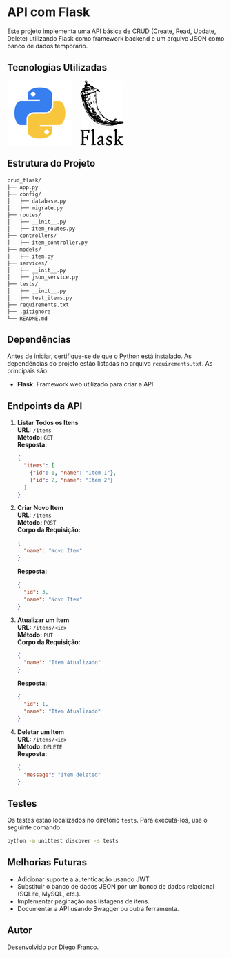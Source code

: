 # API com Flask

Este projeto implementa uma API básica de CRUD (Create, Read, Update, Delete) utilizando Flask como framework backend e um arquivo JSON como banco de dados temporário.

## Tecnologias Utilizadas

<div style="display: flex; flex-direction: row;">
  <div style="margin-right: 20px; display: flex; justify-content: flex-start;">
    <img src="images/python.png" alt="Logo Linguagem" width="150"/>
  </div>
  <div style="margin-right: 20px; display: flex; justify-content: flex-start;">
    <img src="images/flask.png" alt="Logo Linguagem" width="100"/>
  </div>
</div>


## Estrutura do Projeto

```
crud_flask/
├── app.py                   
├── config/                   
│   ├── database.py           
│   ├── migrate.py                
├── routes/                   
│   ├── __init__.py           
│   ├── item_routes.py        
├── controllers/                     
│   ├── item_controller.py  
├── models/                 
│   ├── item.py              
├── services/                 
│   ├── __init__.py           
│   ├── json_service.py       
├── tests/                    
│   ├── __init__.py           
│   ├── test_items.py         
├── requirements.txt          
├── .gitignore                
└── README.md                 
```

## Dependências

Antes de iniciar, certifique-se de que o Python está instalado. As dependências do projeto estão listadas no arquivo `requirements.txt`. As principais são:

- **Flask**: Framework web utilizado para criar a API.

## Endpoints da API

1. **Listar Todos os Itens**  
   **URL:** `/items`  
   **Método:** `GET`  
   **Resposta:**  
   ```json
   {
     "items": [
       {"id": 1, "name": "Item 1"},
       {"id": 2, "name": "Item 2"}
     ]
   }
   ```

2. **Criar Novo Item**  
   **URL:** `/items`  
   **Método:** `POST`  
   **Corpo da Requisição:**  
   ```json
   {
     "name": "Novo Item"
   }
   ```  
   **Resposta:**  
   ```json
   {
     "id": 3,
     "name": "Novo Item"
   }
   ```

3. **Atualizar um Item**  
   **URL:** `/items/<id>`  
   **Método:** `PUT`  
   **Corpo da Requisição:**  
   ```json
   {
     "name": "Item Atualizado"
   }
   ```  
   **Resposta:**  
   ```json
   {
     "id": 1,
     "name": "Item Atualizado"
   }
   ```

4. **Deletar um Item**  
   **URL:** `/items/<id>`  
   **Método:** `DELETE`  
   **Resposta:**  
   ```json
   {
     "message": "Item deleted"
   }
   ```

## Testes

Os testes estão localizados no diretório `tests`. Para executá-los, use o seguinte comando:

```bash
python -m unittest discover -s tests
```

## Melhorias Futuras

- Adicionar suporte a autenticação usando JWT.  
- Substituir o banco de dados JSON por um banco de dados relacional (SQLite, MySQL, etc.).  
- Implementar paginação nas listagens de itens.  
- Documentar a API usando Swagger ou outra ferramenta.

## Autor

Desenvolvido por Diego Franco.

<!-- 
venv\Scripts\activate
deactivate

Notebook Dell
Notebook de alta performance
4500.00
5

Cadeira Gamer
Cadeira ergonômica para gamers
699.99
10

Monitor Ultrawide
Monitor 34" para multitarefa
1299.99
7

Teclado Mecânico
Descrição: Teclado com switches azuis
Preço: 349.99
Estoque: 15

 -->
